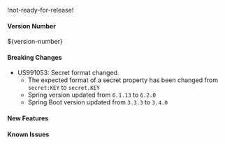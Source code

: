 !not-ready-for-release!

#### Version Number
${version-number}

#### Breaking Changes
- US991053: Secret format changed.  
  - The expected format of a secret property has been changed from `secret:KEY` to `secret.KEY`
  - Spring version updated from `6.1.13` to `6.2.0`
  - Spring Boot version updated from `3.3.3` to `3.4.0`

#### New Features

#### Known Issues
